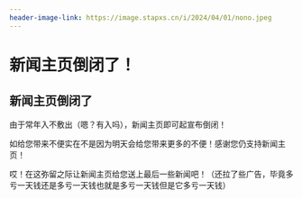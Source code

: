 ```yaml
---
header-image-link: https://image.stapxs.cn/i/2024/04/01/nono.jpeg
---
```

# 新闻主页倒闭了！
## 新闻主页倒闭了
由于常年入不敷出（嗯？有入吗），新闻主页即可起宣布倒闭！

如给您带来不便实在不是因为明天会给您带来更多的不便！感谢您仍支持新闻主页！

哎！在这弥留之际让新闻主页给您送上最后一些新闻吧！（还拉了些广告，毕竟多亏一天钱还是多亏一天钱也就是多亏一天钱但是它多亏一天钱）